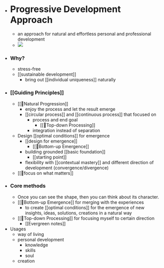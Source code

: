 - # Progressive Development Approach
    - an approach for natural and effortless personal and professional development
    - ![](https://firebasestorage.googleapis.com/v0/b/firescript-577a2.appspot.com/o/imgs%2Fapp%2FNgoctien%2F5f2iATDWpV.jpg?alt=media&token=4ea68d8a-2dc4-4cd3-b157-13780c42e444)
- ### Why?
    - stress-free
    - [[sustainable development]]
        - bring out [[individual uniqueness]] naturally
- ### [[Guiding Principles]]
    - [[🌱Natural Progression]]
        - enjoy the process and let the result emerge
        - [[circular process]] and [[continuous process]] that focused on
            - process and end goal 
                - [[🌲Top-down Processing]]
            - integration instead of separation
    - Design [[optimal conditions]] for emergence
        - [[design for emergence]]
            - [[🌲Bottom-up Emergence]] 
        - building grounded [[basic foundation]]
            - [[starting point]]
        - flexibility with [[contextual mastery]] and different direction of development (convergence/divergence)
    - [[🌱focus on what matters]]
- ### Core methods
    - Once you can see the shape, then you can think about its character.
    -  [[🌲Bottom-up Emergence]] for merging with the experiences
        - to create [[optimal conditions]] for the emergence of new insights, ideas, solutions, creations in a natural way 
    -  [[🌲Top-down Processing]] for focusing myself to certain direction
        - [[Evergreen notes]]
- Usages
    - way of living
    - personal development
        - knowledge
        - skills
        - soul
    - creation
